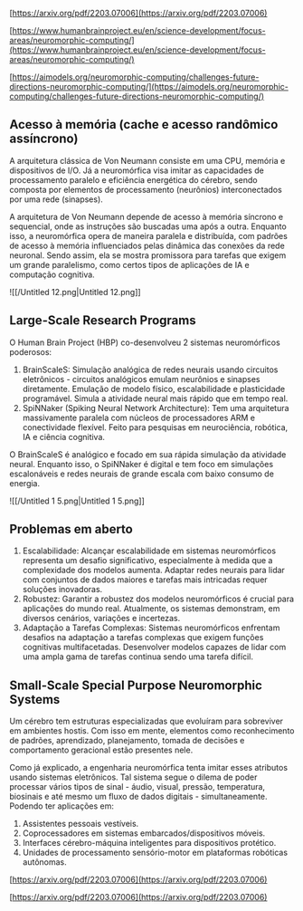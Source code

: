 [https://arxiv.org/pdf/2203.07006](https://arxiv.org/pdf/2203.07006)

[https://www.humanbrainproject.eu/en/science-development/focus-areas/neuromorphic-computing/](https://www.humanbrainproject.eu/en/science-development/focus-areas/neuromorphic-computing/)

[https://aimodels.org/neuromorphic-computing/challenges-future-directions-neuromorphic-computing/](https://aimodels.org/neuromorphic-computing/challenges-future-directions-neuromorphic-computing/)

  

## Acesso à memória (cache e acesso randômico assíncrono)

A arquitetura clássica de Von Neumann consiste em uma CPU, memória e dispositivos de I/O. Já a neuromórfica visa imitar as capacidades de processamento paralelo e eficiência energética do cérebro, sendo composta por elementos de processamento (neurônios) interconectados por uma rede (sinapses).

A arquitetura de Von Neumann depende de acesso à memória síncrono e sequencial, onde as instruções são buscadas uma após a outra. Enquanto isso, a neuromórfica opera de maneira paralela e distribuída, com padrões de acesso à memória influenciados pelas dinâmica das conexões da rede neuronal. Sendo assim, ela se mostra promissora para tarefas que exigem um grande paralelismo, como certos tipos de aplicações de IA e computação cognitiva.

![[/Untitled 12.png|Untitled 12.png]]

  

## Large-Scale Research Programs

O Human Brain Project (HBP) co-desenvolveu 2 sistemas neuromórficos poderosos:

1. BrainScaleS: Simulação analógica de redes neurais usando circuitos eletrônicos - circuitos analógicos emulam neurônios e sinapses diretamente. Emulação de modelo físico, escalabilidade e plasticidade programável. Simula a atividade neural mais rápido que em tempo real.
2. SpiNNaker (Spiking Neural Network Architecture): Tem uma arquitetura massivamente paralela com núcleos de processadores ARM e conectividade flexível. Feito para pesquisas em neurociência, robótica, IA e ciência cognitiva.

O BrainScaleS é analógico e focado em sua rápida simulação da atividade neural. Enquanto isso, o SpiNNaker é digital e tem foco em simulações escalonáveis e redes neurais de grande escala com baixo consumo de energia.

  

![[/Untitled 1 5.png|Untitled 1 5.png]]

## Problemas em aberto

1. Escalabilidade: Alcançar escalabilidade em sistemas neuromórficos representa um desafio significativo, especialmente à medida que a complexidade dos modelos aumenta. Adaptar redes neurais para lidar com conjuntos de dados maiores e tarefas mais intricadas requer soluções inovadoras.
2. Robustez: Garantir a robustez dos modelos neuromórficos é crucial para aplicações do mundo real. Atualmente, os sistemas demonstram, em diversos cenários, variações e incertezas.
3. Adaptação a Tarefas Complexas: Sistemas neuromórficos enfrentam desafios na adaptação a tarefas complexas que exigem funções cognitivas multifacetadas. Desenvolver modelos capazes de lidar com uma ampla gama de tarefas continua sendo uma tarefa difícil.

  

## Small-Scale Special Purpose Neuromorphic Systems

Um cérebro tem estruturas especializadas que evoluíram para sobreviver em ambientes hostis. Com isso em mente, elementos como reconhecimento de padrões, aprendizado, planejamento, tomada de decisões e comportamento geracional estão presentes nele.

Como já explicado, a engenharia neuromórfica tenta imitar esses atributos usando sistemas eletrônicos. Tal sistema segue o dilema de poder processar vários tipos de sinal - áudio, visual, pressão, temperatura, biosinais e até mesmo um fluxo de dados digitais - simultaneamente. Podendo ter aplicações em:

1. Assistentes pessoais vestíveis.
2. Coprocessadores em sistemas embarcados/dispositivos móveis.
3. Interfaces cérebro-máquina inteligentes para dispositivos protético.
4. Unidades de processamento sensório-motor em plataformas robóticas autônomas.

[https://arxiv.org/pdf/2203.07006](https://arxiv.org/pdf/2203.07006)

[https://arxiv.org/pdf/2203.07006](https://arxiv.org/pdf/2203.07006)